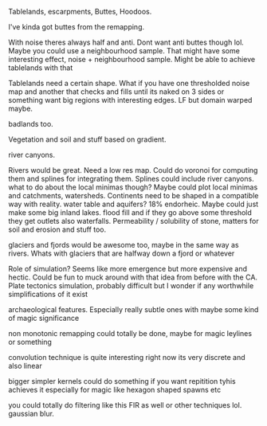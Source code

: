 Tablelands, escarpments, Buttes, Hoodoos.

I've kinda got buttes from the remapping.

With noise theres always half and anti.
Dont want anti buttes though lol. Maybe you could use a neighbourhood sample. That might have some interesting effect, noise + neighbourhood sample.
Might be able to achieve tablelands with that


Tablelands need a certain shape. What if you have one thresholded noise map and another that checks and fills until its naked on 3 sides or something
want big regions with interesting edges. LF but domain warped maybe.


badlands too.

Vegetation and soil and stuff based on gradient.

river canyons.





Rivers would be great. Need a low res map. Could do voronoi for computing them and splines for integrating them. Splines could include river canyons.
what to do about the local minimas though? Maybe could plot local minimas and catchments, watersheds. Continents need to be shaped in a compatible way with reality.
water table and aquifers?
18% endorheic. Maybe could just make some big inland lakes. flood fill and if they go above some threshold they get outlets
also waterfalls.
Permeability / solubility of stone, matters for soil and erosion and stuff too.

glaciers and fjords would be awesome too, maybe in the same way as rivers. Whats with glaciers that are halfway down a fjord or whatever





Role of simulation? Seems like more emergence but more expensive and hectic. Could be fun to muck around with that idea from before with the CA.
Plate tectonics simulation, probably difficult but I wonder if any worthwhile simplifications of it exist







archaeological features. Especially really subtle ones with maybe some kind of magic significance


non monotonic remapping could totally be done, maybe for magic leylines or something

convolution technique is quite interesting
right now its very discrete and also linear

bigger simpler kernels could do something
if you want repitition tyhis achieves it especially for magic like hexagon shaped spawns etc

you could totally do filtering like this FIR as well or other techniques lol. gaussian blur.